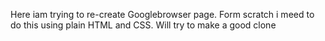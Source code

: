 Here iam trying to re-create Googlebrowser page.
Form scratch i meed to do this using plain HTML and CSS. Will try to make a good clone

